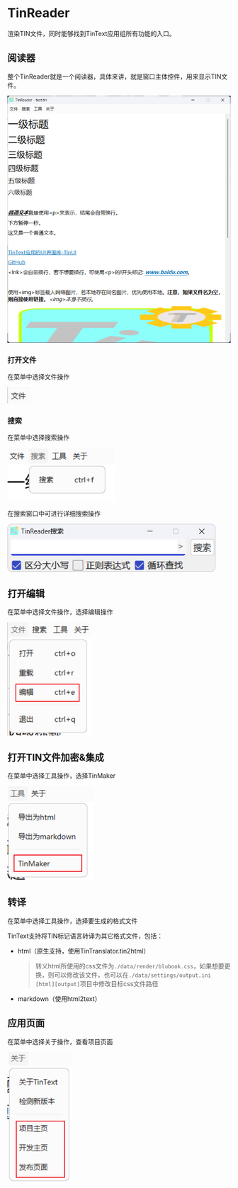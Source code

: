 # TinReader

渲染TIN文件，同时能够找到TinText应用组所有功能的入口。

## 阅读器

整个TinReader就是一个阅读器，具体来讲，就是窗口主体控件，用来显示TIN文件。

![](../imgs/reader/all.png)

### 打开文件

在菜单中选择文件操作

![](../imgs/reader/filemenu.png)

### 搜索

在菜单中选择搜索操作

![](../imgs/reader/searchmenu.png)

在搜索窗口中可进行详细搜索操作

![](../imgs/reader/searchwindow.png)

## 打开编辑

在菜单中选择文件操作，选择编辑操作

![](../imgs/reader/menuedit.png)

## 打开TIN文件加密&集成

在菜单中选择工具操作，选择TinMaker

![](../imgs/reader/menumaker.png)

## 转译

在菜单中选择工具操作，选择要生成的格式文件

TinText支持将TIN标记语言转译为其它格式文件，包括：

- html（原生支持，使用TinTranslator.tin2html）
  
  > 转义html所使用的css文件为`./data/render/blubook.css`，如果想要更换，则可以修改该文件，也可以在`./data/settings/output.ini [html][output]`项目中修改目标css文件路径

- markdown（使用html2text）

## 应用页面

在菜单中选择关于操作，查看项目页面

![](../imgs/reader/menuabout.png)
